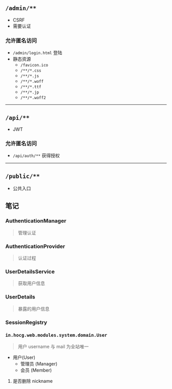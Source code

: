 
## `/admin/**`
- CSRF 
- 需要认证

### 允许匿名访问
- `/admin/login.html` 登陆
- 静态资源
  - `/favicon.ico`
  - `/**/*.css`
  - `/**/*.js`
  - `/**/*.woff`
  - `/**/*.ttf`
  - `/**/*.jp`
  - `/**/*.woff2`

-----
## `/api/**`
- JWT
### 允许匿名访问
- `/api/auth/**` 获得授权

-----
## `/public/**`
- 公共入口



## 笔记
### AuthenticationManager
> 管理认证

### AuthenticationProvider
> 认证过程

### UserDetailsService
> 获取用户信息

### UserDetails
> 暴露的用户信息

### SessionRegistry


### `in.hocg.web.modules.system.domain.User`
> 用户
> username 与 mail 为全站唯一
- 用户(User)
    - 管理员 (Manager)
    - 会员 (Member)

1. 是否删除 nickname

